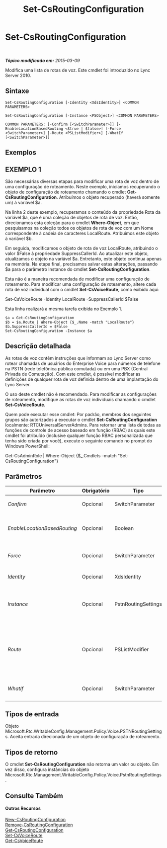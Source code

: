 ﻿---
title: Set-CsRoutingConfiguration
TOCTitle: Set-CsRoutingConfiguration
ms:assetid: ab69c6e8-262a-4ecb-b1af-513383c494fe
ms:mtpsurl: https://technet.microsoft.com/pt-br/library/Gg412811(v=OCS.15)
ms:contentKeyID: 49307758
ms.date: 05/19/2016
mtps_version: v=OCS.15
ms.translationtype: HT
---

# Set-CsRoutingConfiguration

 

_**Tópico modificado em:** 2015-03-09_

Modifica uma lista de rotas de voz. Este cmdlet foi introduzido no Lync Server 2010.

## Sintaxe

    Set-CsRoutingConfiguration [-Identity <XdsIdentity>] <COMMON PARAMETERS>

    Set-CsRoutingConfiguration [-Instance <PSObject>] <COMMON PARAMETERS>

    COMMON PARAMETERS: [-Confirm [<SwitchParameter>]] [-EnableLocationBasedRouting <$true | $false>] [-Force <SwitchParameter>] [-Route <PSListModifier>] [-WhatIf [<SwitchParameter>]]

## Exemplos

## EXEMPLO 1

São necessárias diversas etapas para modificar uma rota de voz dentro de uma configuração de roteamento. Neste exemplo, iniciamos recuperando o objeto de configuração de roteamento chamando o cmdlet **Get-CsRoutingConfiguration**. Atribuímos o objeto recuperado (haverá somente um) à variável $a.

Na linha 2 deste exemplo, recuperamos o conteúdo da propriedade Rota da variável $a, que é uma coleção de objetos de rota de voz. Então, direcionamos esta coleção para o cmdlet **Where-Object**, em que pesquisamos na coleção todos os objetos de rota de voz com um Nome correspondente à cadeia de caracteres LocalRoute. Atribuímos este objeto à variável $b.

Em seguida, modificamos o objeto de rota de voz LocalRoute, atribuindo o valor $False à propriedade SuppressCallerId. Ao atualizar este objeto, atualizamos o objeto na variável $a. Entretanto, este objeto continua apenas na memória. Na etapa final, precisamos salvar estas alterações, passando $a para o parâmetro Instance do cmdlet **Set-CsRoutingConfiguration**.

Esta não é a maneira recomendada de modificar uma configuração de roteamento. Para modificar uma configuração de roteamento, altere cada rota de voz individual com o cmdlet **Set-CsVoiceRoute**, como exibido aqui:

Set-CsVoiceRoute -Identity LocalRoute -SuppressCallerId $False

Esta linha realizará a mesma tarefa exibida no Exemplo 1.

    $a = Get-CsRoutingConfiguration
    $b = $a.Route | Where-Object {$_.Name -match "LocalRoute"}
    $b.SuppressCallerId = $False
    Set-CsRoutingConfiguration -Instance $a

## Descrição detalhada

As rotas de voz contêm instruções que informam ao Lync Server como rotear chamadas de usuários do Enterprise Voice para números de telefone na PSTN (rede telefônica pública comutada) ou em uma PBX (Central Privada de Comutação). Com este cmdlet, é possível modificar as definições de qualquer rota de voz definida dentro de uma implantação do Lync Server.

O uso deste cmdlet não é recomendado. Para modificar as configurações de roteamento, modifique as rotas de voz individuais chamando o cmdlet **Set-CsVoiceRoute**.

Quem pode executar esse cmdlet: Por padrão, membros dos seguintes grupos são autorizados a executar o cmdlet **Set-CsRoutingConfiguration** localmente: RTCUniversalServerAdmins. Para retornar uma lista de todas as funções de controle de acesso baseado em função (RBAC) às quais este cmdlet foi atribuído (inclusive qualquer função RBAC personalizada que tenha sido criada por você), execute o seguinte comando no prompt do Windows PowerShell:

Get-CsAdminRole | Where-Object {$\_.Cmdlets –match "Set-CsRoutingConfiguration"}

## Parâmetros


<table>
<colgroup>
<col style="width: 25%" />
<col style="width: 25%" />
<col style="width: 25%" />
<col style="width: 25%" />
</colgroup>
<thead>
<tr class="header">
<th>Parâmetro</th>
<th>Obrigatório</th>
<th>Tipo</th>
<th>Descrição</th>
</tr>
</thead>
<tbody>
<tr class="odd">
<td><p><em>Confirm</em></p></td>
<td><p>Opcional</p></td>
<td><p>SwitchParameter</p></td>
<td><p>Solicita confirmação antes da execução do comando.</p></td>
</tr>
<tr class="even">
<td><p><em>EnableLocationBasedRouting</em></p></td>
<td><p>Opcional</p></td>
<td><p>Boolean</p></td>
<td><p>Quando definido como True, o roteamento de voz será gerenciado levando em consideração a localização do usuário que está fazendo a chamada e do usuário que a está recebendo. O valor padrão é False.</p></td>
</tr>
<tr class="odd">
<td><p><em>Force</em></p></td>
<td><p>Opcional</p></td>
<td><p>SwitchParameter</p></td>
<td><p>Suprime qualquer aviso de confirmação que, de outra maneira, seria exibido antes de se realizar as alterações.</p></td>
</tr>
<tr class="even">
<td><p><em>Identity</em></p></td>
<td><p>Opcional</p></td>
<td><p>XdsIdentity</p></td>
<td><p>O escopo da configuração de roteamento. Deve ser Global.</p></td>
</tr>
<tr class="odd">
<td><p><em>Instance</em></p></td>
<td><p>Opcional</p></td>
<td><p>PstnRoutingSettings</p></td>
<td><p>Um objeto de configuração de roteamento (Microsoft.Rtc.Management.WritablConfig.Policy.Voice.PstnRoutingSettings). Um objeto desse tipo pode ser recuperado chamando o cmdlet <strong>Get-CsRoutingConfiguration</strong>.</p></td>
</tr>
<tr class="even">
<td><p><em>Route</em></p></td>
<td><p>Opcional</p></td>
<td><p>PSListModifier</p></td>
<td><p>Uma lista de todas as rotas de voz (objetos Microsoft.Rtc.Management.WritableConfig.Policy.Voice.Route) definidas na implantação do Lync Server.</p>
<p>Para modificar objetos de rotas de voz individuais, o cmdlet <strong>Set-CsVoiceRoute</strong> deve ser usado. Esta é a maneira recomendada para modificar rotas nesta lista.</p></td>
</tr>
<tr class="odd">
<td><p><em>WhatIf</em></p></td>
<td><p>Opcional</p></td>
<td><p>SwitchParameter</p></td>
<td><p>Descreve o que aconteceria se o comando fosse executado sem ser executado de fato.</p></td>
</tr>
</tbody>
</table>


## Tipos de entrada

Objeto Microsoft.Rtc.WritableConfig.Management.Policy.Voice.PSTNRoutingSettings. Aceita entrada direcionada de um objeto de configuração de roteamento.

## Tipos de retorno

O cmdlet **Set-CsRoutingConfiguration** não retorna um valor ou objeto. Em vez disso, configura instâncias do objeto Microsoft.Rtc.Management.WritableConfig.Policy.Voice.PstnRoutingSettings.

## Consulte Também

#### Outros Recursos

[New-CsRoutingConfiguration](new-csroutingconfiguration.md)  
[Remove-CsRoutingConfiguration](remove-csroutingconfiguration.md)  
[Get-CsRoutingConfiguration](get-csroutingconfiguration.md)  
[Set-CsVoiceRoute](set-csvoiceroute.md)  
[Get-CsVoiceRoute](get-csvoiceroute.md)


